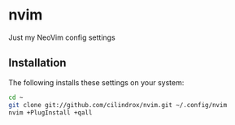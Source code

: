 # nvim

Just my NeoVim config settings

## Installation

The following installs these settings on your system:

```bash
cd ~
git clone git://github.com/cilindrox/nvim.git ~/.config/nvim
nvim +PlugInstall +qall
```

